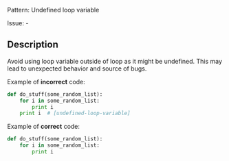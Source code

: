 Pattern: Undefined loop variable

Issue: -

## Description

Avoid using loop variable outside of loop as it might be undefined. This may lead to unexpected behavior and source of bugs.


Example of **incorrect** code:

```python
def do_stuff(some_random_list):
    for i in some_random_list:
        print i
    print i  # [undefined-loop-variable]
```

Example of **correct** code:

```python
def do_stuff(some_random_list):
    for i in some_random_list:
        print i
```
